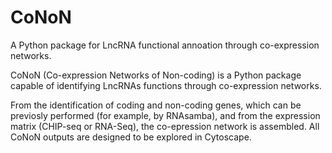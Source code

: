 # CoNoN
A Python package for LncRNA functional annoation through co-expression networks.

CoNoN (Co-expression Networks of Non-coding) is a Python package capable of identifying LncRNAs functions through co-expression networks.

From the identification of coding and non-coding genes, which can be previosly performed (for example, by RNAsamba), and from the expression matrix (CHIP-seq or RNA-Seq), the co-epression network is assembled. All CoNoN outputs are designed to be explored in Cytoscape.
